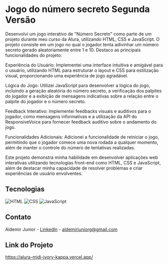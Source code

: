 <!DOCTYPE html>
<html lang="pt-BR">
<head>
    <meta charset="UTF-8">
    <title>Jogo do número secreto Segunda Versão</title>
</head>
<body>

<h1>Jogo do número secreto Segunda Versão</h1>

<p>Desenvolvi um jogo interativo de "Número Secreto" como parte de um projeto durante meu curso da Alura, utilizando HTML, CSS e JavaScript. O projeto consiste em um jogo no qual o jogador tenta adivinhar um número secreto gerado aleatoriamente entre 1 e 10. Destaco as principais funcionalidades do projeto:

Experiência do Usuário: Implementei uma interface intuitiva e amigável para o usuário, utilizando HTML para estruturar o layout e CSS para estilização visual, proporcionando uma experiência de jogo agradável.

Lógica do Jogo: Utilizei JavaScript para desenvolver a lógica do jogo, incluindo a geração aleatória do número secreto, a verificação dos palpites do jogador e a exibição de mensagens indicativas sobre a relação entre o palpite do jogador e o número secreto.

Feedback Interativo: Implementei feedbacks visuais e auditivos para o jogador, como mensagens informativas e a utilização da API do ResponsiveVoice para fornecer feedback auditivo sobre o andamento do jogo.

Funcionalidades Adicionais: Adicionei a funcionalidade de reiniciar o jogo, permitindo que o jogador comece uma nova rodada a qualquer momento, além de manter o controle do número de tentativas realizadas.

Este projeto demonstra minha habilidade em desenvolver aplicações web interativas utilizando tecnologias front-end como HTML, CSS e JavaScript, além de destacar minha capacidade de resolver problemas e criar experiências de usuário envolventes.


<h2>Tecnologias</h2>
<div>
  <img src="https://img.shields.io/badge/HTML-239120?style=for-the-badge&logo=html5&logoColor=white" alt="HTML">
  <img src="https://img.shields.io/badge/CSS-239120?&style=for-the-badge&logo=css3&logoColor=white" alt="CSS">
  <img src="https://img.shields.io/badge/JavaScript-F7DF1E?style=for-the-badge&logo=javascript&logoColor=black" alt="JavaScript">
</div>

<h2>Contato</h2>
<p>Aldemir Junior - <a href="https://www.linkedin.com/in/aldemir-desenvolvedor/">LinkedIn</a> - <a href="mailto:aldemirjuniorg@gmail.com">aldemirjuniorg@gmail.com</a></p>

<h2>Link do Projeto</h2>
<p><a href="https://jogo-de-numero-secreto-segunda-versao.vercel.app/">https://alura-midi-ivory-kappa.vercel.app/</a></p>

</body>
</html>
